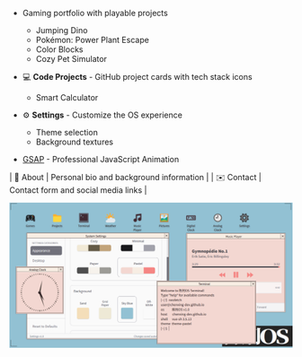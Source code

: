 - Gaming portfolio with playable projects
  - Jumping Dino
  - Pokémon: Power Plant Escape
  - Color Blocks
  - Cozy Pet Simulator
- 💻 **Code Projects** - GitHub project cards with tech stack icons
  - Smart Calculator
- ⚙️ **Settings** - Customize the OS experience
  - Theme selection
  - Background textures

- [GSAP](https://greensock.com/gsap/) - Professional JavaScript Animation

| 👤 About    | Personal bio and background information                   |
| ✉️ Contact  | Contact form and social media links                       |

![陈刑OS Screenshot](./screenshot.png)

